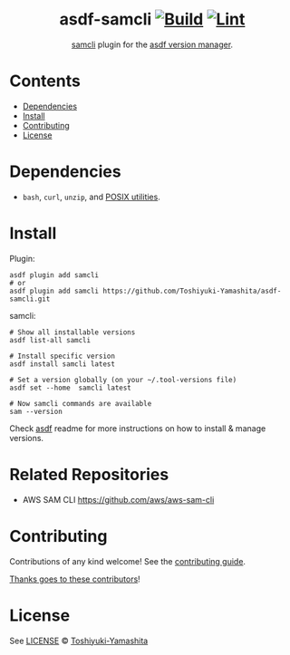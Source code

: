 <div align="center">

# asdf-samcli [![Build](https://github.com/Toshiyuki-Yamashita/asdf-samcli/actions/workflows/build.yml/badge.svg)](https://github.com/Toshiyuki-Yamashita/asdf-samcli/actions/workflows/build.yml) [![Lint](https://github.com/Toshiyuki-Yamashita/asdf-samcli/actions/workflows/lint.yml/badge.svg)](https://github.com/Toshiyuki-Yamashita/asdf-samcli/actions/workflows/lint.yml)

[samcli](https://docs.aws.amazon.com/serverless-application-model/latest/developerguide/what-is-sam.html) plugin for the [asdf version manager](https://asdf-vm.com).

</div>

# Contents

- [Dependencies](#dependencies)
- [Install](#install)
- [Contributing](#contributing)
- [License](#license)

# Dependencies

- `bash`, `curl`, `unzip`, and [POSIX utilities](https://pubs.opengroup.org/onlinepubs/9699919799/idx/utilities.html).

# Install

Plugin:

```shell
asdf plugin add samcli
# or
asdf plugin add samcli https://github.com/Toshiyuki-Yamashita/asdf-samcli.git
```

samcli:

```shell
# Show all installable versions
asdf list-all samcli

# Install specific version
asdf install samcli latest

# Set a version globally (on your ~/.tool-versions file)
asdf set --home  samcli latest

# Now samcli commands are available
sam --version
```

Check [asdf](https://github.com/asdf-vm/asdf) readme for more instructions on how to
install & manage versions.

# Related Repositories

* AWS SAM CLI https://github.com/aws/aws-sam-cli

# Contributing

Contributions of any kind welcome! See the [contributing guide](contributing.md).

[Thanks goes to these contributors](https://github.com/Toshiyuki-Yamashita/asdf-samcli/graphs/contributors)!

# License

See [LICENSE](LICENSE) © [Toshiyuki-Yamashita](https://github.com/Toshiyuki-Yamashita/)
